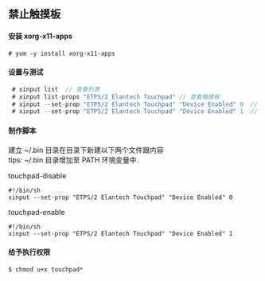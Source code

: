 ## 禁止触摸板 ##

#### 安装 xorg-x11-apps ####

	# yum -y install xorg-x11-apps

#### 设置与测试 ####
```java
 # xinput list	// 查看列表
 # xinput list-props "ETPS/2 Elantech Touchpad"	// 查看触摸板
 # xinput --set-prop "ETPS/2 Elantech Touchpad" "Device Enabled" 0	// 禁止触摸板 Test 一下.
 # xinput --set-prop "ETPS/2 Elantech Touchpad" "Device Enabled" 1	// 开启触摸板 Test 一下.
```


#### 制作脚本 ####
建立 ~/.bin 目录在目录下新建以下两个文件跟内容  
tips: ~/.bin 目录增加至 PATH 环境变量中.

touchpad-disable

    #!/bin/sh
    xinput --set-prop "ETPS/2 Elantech Touchpad" "Device Enabled" 0

touchpad-enable

    #!/bin/sh
    xinput --set-prop "ETPS/2 Elantech Touchpad" "Device Enabled" 1

#### 给予执行权限 ####

	$ chmod u+x touchpad*
